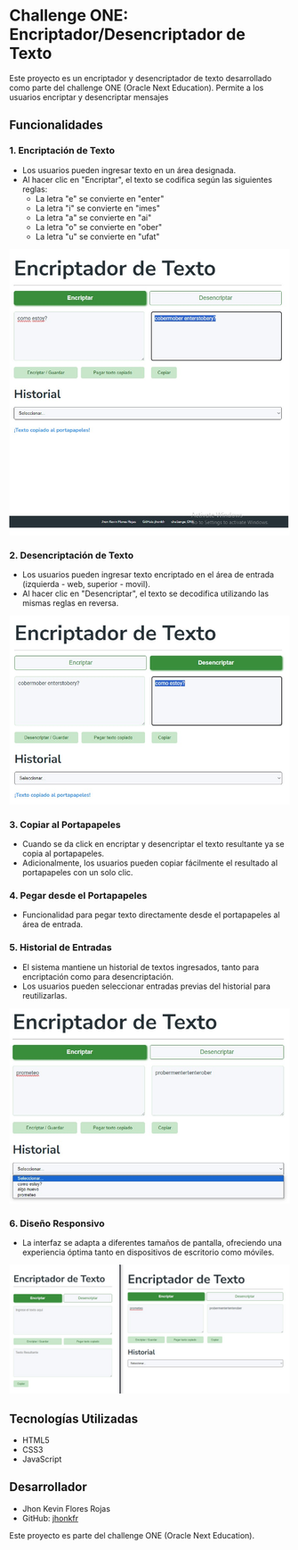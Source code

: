 # Challenge ONE: Encriptador/Desencriptador de Texto

Este proyecto es un encriptador y desencriptador de texto desarrollado como parte del challenge ONE (Oracle Next Education). Permite a los usuarios encriptar y desencriptar mensajes

## Funcionalidades

### 1. Encriptación de Texto

- Los usuarios pueden ingresar texto en un área designada.
- Al hacer clic en "Encriptar", el texto se codifica según las siguientes reglas:
  - La letra "e" se convierte en "enter"
  - La letra "i" se convierte en "imes"
  - La letra "a" se convierte en "ai"
  - La letra "o" se convierte en "ober"
  - La letra "u" se convierte en "ufat"

![](images/0_preview.jpg)

### 2. Desencriptación de Texto

- Los usuarios pueden ingresar texto encriptado en el área de entrada (izquierda - web, superior - movil).
- Al hacer clic en "Desencriptar", el texto se decodifica utilizando las mismas reglas en reversa.

![](images/0_preview1.jpg)

### 3. Copiar al Portapapeles

- Cuando se da click en encriptar y desencriptar el texto resultante ya se copia al portapapeles.
- Adicionalmente, los usuarios pueden copiar fácilmente el resultado al portapapeles con un solo clic.

### 4. Pegar desde el Portapapeles

- Funcionalidad para pegar texto directamente desde el portapapeles al área de entrada.

### 5. Historial de Entradas

- El sistema mantiene un historial de textos ingresados, tanto para encriptación como para desencriptación.
- Los usuarios pueden seleccionar entradas previas del historial para reutilizarlas.

![](images/1_history.jpg)

### 6. Diseño Responsivo

- La interfaz se adapta a diferentes tamaños de pantalla, ofreciendo una experiencia óptima tanto en dispositivos de escritorio como móviles.

![](images/2_responsibe.jpg)

## Tecnologías Utilizadas

- HTML5
- CSS3
- JavaScript


## Desarrollador

- Jhon Kevin Flores Rojas
- GitHub: [jhonkfr](https://github.com/jhonkfr)

Este proyecto es parte del challenge ONE (Oracle Next Education).
